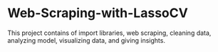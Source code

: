 # Web-Scraping-with-LassoCV
This project contains of import libraries, web scraping, cleaning data, analyzing model, visualizing data, and giving insights.
